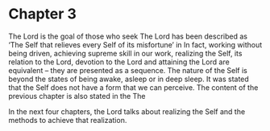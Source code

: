 # Chapter 3

The Lord is the goal of those who seek 
The Lord has been described as ‘The Self that relieves every Self of its misfortune’ in 
In fact, working without being driven, achieving supreme skill in our work, realizing the Self, its relation to the Lord, devotion to the Lord and attaining the Lord are equivalent – they are presented as a sequence. 
The nature of the Self is beyond the states of being awake, asleep or in deep sleep. It was stated that the Self does not have a form that we can perceive. 
The content of the previous chapter is also stated in the 
The 
 
In the next four chapters, the Lord talks about realizing the Self and the methods to achieve that realization.

